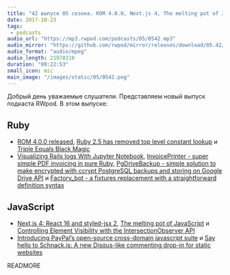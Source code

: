```yaml
---
title: "42 выпуск 05 сезона. ROM 4.0.0, Next.js 4, The melting pot of JavaScript, InvoicePrinter, Factory_bot и прочее"
date: 2017-10-23
tags:
 - podcasts
audio_url: "https://mp3.rwpod.com/podcasts/05/0542.mp3"
audio_mirror: "https://github.com/rwpod/mirror/releases/download/05.42/0542.mp3"
audio_format: "audio/mpeg"
audio_length: 21978310
duration: "00:22:53"
small_icon: mic
main_image: "/images/static/05/0542.png"
---
```


Добрый день уважаемые слушатели. Представляем новый выпуск подкаста RWpod. В этом выпуске:

## Ruby

 - [ROM 4.0.0 released](http://rom-rb.org/blog/rom-4-0-released/), [Ruby 2.5 has removed top level constant lookup](https://blog.bigbinary.com/2017/10/18/ruby-2.5-has-removed-top-level-constant-lookup) и [Triple Equals Black Magic](https://medium.com/rubyinside/triple-equals-black-magic-d934936a6379)
 - [Visualizing Rails logs With Jupyter Notebook](http://blog.scoutapp.com/articles/2017/10/13/visualizing-rails-logs-with-jupyter-notebook), [InvoicePrinter - super simple PDF invoicing in pure Ruby](http://strzibny.github.io/invoice_printer/), [PgDriveBackup - simple solution to make encrypted with ccrypt PostgreSQL backups and storing on Google Drive API](https://github.com/kirillshevch/pg_drive_backup) и [Factory_bot - a fixtures replacement with a straightforward definition syntax](https://github.com/thoughtbot/factory_bot)

## JavaScript

 - [Next.js 4: React 16 and styled-jsx 2](https://zeit.co/blog/next4), [The melting pot of JavaScript](https://increment.com/development/the-melting-pot-of-javascript/) и [Controlling Element Visibility with the Intersection­Observer API](https://jonathan-harrell.com/controlling-element-visibility-intersectionobserver-api/)
 - [Introducing PayPal’s open-source cross-domain javascript suite](https://medium.com/@bluepnume/introducing-paypals-open-source-cross-domain-javascript-suite-95f991b2731d) и [Say hello to Schnack.js: A new Disqus-like commenting drop-in for static websites](https://www.vis4.net/blog/2017/10/hello-schnack/)


READMORE
